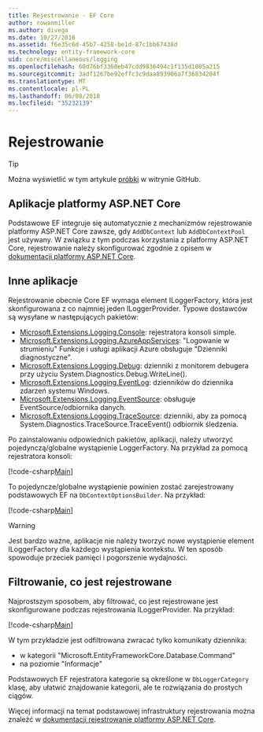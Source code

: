 ```yaml
---
title: Rejestrowanie - EF Core
author: rowanmiller
ms.author: divega
ms.date: 10/27/2016
ms.assetid: f6e35c6d-45b7-4258-be1d-87c1bb67438d
ms.technology: entity-framework-core
uid: core/miscellaneous/logging
ms.openlocfilehash: 60d76bf3360eb47cdd9836494c1f135d1005a215
ms.sourcegitcommit: 3adf1267be92effc3c9daa893906a7f36834204f
ms.translationtype: MT
ms.contentlocale: pl-PL
ms.lasthandoff: 06/08/2018
ms.locfileid: "35232139"
---
```

# <a name="logging"></a>Rejestrowanie

> [!TIP]  
> Można wyświetlić w tym artykule [próbki](https://github.com/aspnet/EntityFramework.Docs/tree/master/samples/core/Miscellaneous/Logging) w witrynie GitHub.

## <a name="aspnet-core-applications"></a>Aplikacje platformy ASP.NET Core

Podstawowe EF integruje się automatycznie z mechanizmów rejestrowanie platformy ASP.NET Core zawsze, gdy `AddDbContext` lub `AddDbContextPool` jest używany. W związku z tym podczas korzystania z platformy ASP.NET Core, rejestrowanie należy skonfigurować zgodnie z opisem w [dokumentacji platformy ASP.NET Core](https://docs.microsoft.com/en-us/aspnet/core/fundamentals/logging?tabs=aspnetcore2x).

## <a name="other-applications"></a>Inne aplikacje

Rejestrowanie obecnie Core EF wymaga element ILoggerFactory, która jest skonfigurowana z co najmniej jeden ILoggerProvider. Typowe dostawców są wysyłane w następujących pakietów:

* [Microsoft.Extensions.Logging.Console](https://www.nuget.org/packages/Microsoft.Extensions.Logging.Console/): rejestratora konsoli simple.
* [Microsoft.Extensions.Logging.AzureAppServices](https://www.nuget.org/packages/Microsoft.Extensions.Logging.AzureAppServices/): "Logowanie w strumieniu" Funkcje i usługi aplikacji Azure obsługuje "Dzienniki diagnostyczne".
* [Microsoft.Extensions.Logging.Debug](https://www.nuget.org/packages/Microsoft.Extensions.Logging.Debug/): dzienniki z monitorem debugera przy użyciu System.Diagnostics.Debug.WriteLine().
* [Microsoft.Extensions.Logging.EventLog](https://www.nuget.org/packages/Microsoft.Extensions.Logging.EventLog/): dzienników do dziennika zdarzeń systemu Windows.
* [Microsoft.Extensions.Logging.EventSource](https://www.nuget.org/packages/Microsoft.Extensions.Logging.EventSource/): obsługuje EventSource/odbiornika danych.
* [Microsoft.Extensions.Logging.TraceSource](https://www.nuget.org/packages/Microsoft.Extensions.Logging.TraceSource/): dzienniki, aby za pomocą System.Diagnostics.TraceSource.TraceEvent() odbiornik śledzenia.

Po zainstalowaniu odpowiednich pakietów, aplikacji, należy utworzyć pojedynczą/globalne wystąpienie LoggerFactory. Na przykład za pomocą rejestratora konsoli:

[!code-csharp[Main](../../../samples/core/Miscellaneous/Logging/Logging/BloggingContext.cs#DefineLoggerFactory)]

To pojedyncze/globalne wystąpienie powinien zostać zarejestrowany podstawowych EF na `DbContextOptionsBuilder`. Na przykład:

[!code-csharp[Main](../../../samples/core/Miscellaneous/Logging/Logging/BloggingContext.cs#RegisterLoggerFactory)]

> [!WARNING]
> Jest bardzo ważne, aplikacje nie należy tworzyć nowe wystąpienie element ILoggerFactory dla każdego wystąpienia kontekstu. W ten sposób spowoduje przeciek pamięci i pogorszenie wydajności.

## <a name="filtering-what-is-logged"></a>Filtrowanie, co jest rejestrowane

Najprostszym sposobem, aby filtrować, co jest rejestrowane jest skonfigurowane podczas rejestrowania ILoggerProvider. Na przykład:

[!code-csharp[Main](../../../samples/core/Miscellaneous/Logging/Logging/BloggingContextWithFiltering.cs#DefineLoggerFactory)]

W tym przykładzie jest odfiltrowana zwracać tylko komunikaty dziennika:
 * w kategorii "Microsoft.EntityFrameworkCore.Database.Command"
 * na poziomie "Informacje"

Podstawowych EF rejestratora kategorie są określone w `DbLoggerCategory` klasę, aby ułatwić znajdowanie kategorii, ale te rozwiązania do prostych ciągów.

Więcej informacji na temat podstawowej infrastruktury rejestrowania można znaleźć w [dokumentacji rejestrowanie platformy ASP.NET Core](https://docs.microsoft.com/en-us/aspnet/core/fundamentals/logging?tabs=aspnetcore2x).
